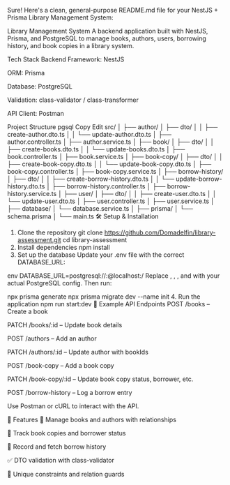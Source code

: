 Sure! Here's a clean, general-purpose README.md file for your NestJS + Prisma Library Management System:

Library Management System
A backend application built with NestJS, Prisma, and PostgreSQL to manage books, authors, users, borrowing history, and book copies in a library system.

Tech Stack
Backend Framework: NestJS

ORM: Prisma

Database: PostgreSQL

Validation: class-validator / class-transformer

API Client: Postman

Project Structure
pgsql
Copy
Edit
src/
│
├── author/
│   ├── dto/
│   │   ├── create-author.dto.ts
│   │   └── update-author.dto.ts
│   ├── author.controller.ts
│   ├── author.service.ts
│
├── book/
│   ├── dto/
│   │   ├── create-books.dto.ts
│   │   └── update-books.dto.ts
│   ├── book.controller.ts
│   ├── book.service.ts
│
├── book-copy/
│   ├── dto/
│   │   ├── create-book-copy.dto.ts
│   │   └── update-book-copy.dto.ts
│   ├── book-copy.controller.ts
│   ├── book-copy.service.ts
│
├── borrow-history/
│   ├── dto/
│   │   ├── create-borrow-history.dto.ts
│   │   └── update-borrow-history.dto.ts
│   ├── borrow-history.controller.ts
│   ├── borrow-history.service.ts
│
├── user/
│   ├── dto/
│   │   ├── create-user.dto.ts
│   │   └── update-user.dto.ts
│   ├── user.controller.ts
│   ├── user.service.ts
│
├── database/
│   └── database.service.ts
│
├── prisma/
│   └── schema.prisma
│
└── main.ts
🛠 Setup & Installation
1. Clone the repository
git clone https://github.com/Domadelfin/library-assessment.git
cd library-assessment
2. Install dependencies
npm install
3. Set up the database
Update your .env file with the correct DATABASE_URL:

env
DATABASE_URL=postgresql://<user>:<password>@localhost:<portnumber>/<database>
Replace <user>, <password>, <portnumber>, and <database> with your actual PostgreSQL config.
Then run:

npx prisma generate
npx prisma migrate dev --name init
4. Run the application
npm run start:dev
🔄 Example API Endpoints
POST /books – Create a book

PATCH /books/:id – Update book details

POST /authors – Add an author

PATCH /authors/:id – Update author with bookIds

POST /book-copy – Add a book copy

PATCH /book-copy/:id – Update book copy status, borrower, etc.

POST /borrow-history – Log a borrow entry

Use Postman or cURL to interact with the API.

🚧 Features
📖 Manage books and authors with relationships

🔄 Track book copies and borrower status

🧾 Record and fetch borrow history

✅ DTO validation with class-validator

🔐 Unique constraints and relation guards
